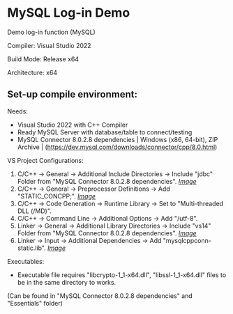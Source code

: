 # MySQL Log-in Demo
Demo log-in function (MySQL)
 
Compiler: Visual Studio 2022

Build Mode: Release x64

Architecture: x64

## Set-up compile environment:
Needs:
- Visual Studio 2022 with C++ Compiler
- Ready MySQL Server with database/table to connect/testing
- MySQL Connector 8.0.2.8 dependencies | Windows (x86, 64-bit), ZIP Archive | (https://dev.mysql.com/downloads/connector/cpp/8.0.html)

VS Project Configurations:
1. C/C++ → General → Additional Include Directories → Include "jdbc" Folder from "MySQL Connector 8.0.2.8 dependencies". *[Image](https://media.discordapp.net/attachments/652412528793485313/963740614904664104/unknown.png)*
2. C/C++ → General → Preprocessor Definitions → Add "STATIC_CONCPP;". *[Image](https://media.discordapp.net/attachments/652412528793485313/963740413812957214/unknown.png)*
3. C/C++ → Code Generation → Runtime Library → Set to "Multi-threaded DLL (/MD)".
4. C/C++ → Command Line → Additional Options → Add "/utf-8".
5. Linker → General → Additional Library Directories → Include "vs14" Folder from "MySQL Connector 8.0.2.8 dependencies". *[Image](https://media.discordapp.net/attachments/652412528793485313/963740147919241247/unknown.png)*
6. Linker → Input → Additional Dependencies → Add "mysqlcppconn-static.lib". *[Image](https://media.discordapp.net/attachments/652412528793485313/963739744775335976/Capture.PNG)*

Executables:
- Executable file requires "libcrypto-1_1-x64.dll", "libssl-1_1-x64.dll" files to be in the same directory to works. 

(Can be found in "MySQL Connector 8.0.2.8 dependencies" and "Essentials" folder)
